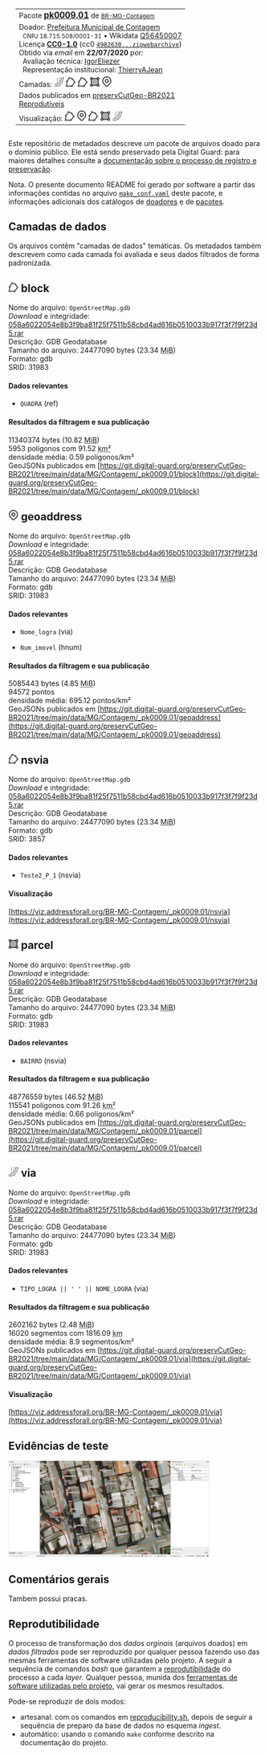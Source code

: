 <aside>
<table align="right" style="padding: 1em">
<tr><td>Pacote <a target="_git" title="link canônico para o git deste pacote" href="https://git.digital-guard.org/preserv-BR/blob/main/data/MG/Contagem/_pk0009.01"><big><b>pk0009.01</b></big></a> de <small><a target="_osmcodes" title="Jurisdição" href="https://osm.codes/BR-MG-Contagem">BR-MG-Contagem</a></small>
</td></tr>
<tr><td>
Doador: <a rel="external" target="_doador" href="http://www.contagem.mg.gov.br">Prefeitura Municipal de Contagem</a>
<br/>&nbsp; <small>CNPJ 18.715.508/0001-31</small> • Wikidata <a rel="external" target="_doador" title="link descritor Wikidata do doador" href="https://www.wikidata.org/wiki/Q56450007">Q56450007</a></small><br/>
Licença <a rel="external" target="_doador" href="https://creativecommons.org/publicdomain/zero/1.0/"><b>CC0-1.0</b></a> (cc0 <a title="SHA256 4982630073e571b5d4f0e347819bf1b8848aec4a9867766b90d75309966dc6fe.zip" href="http://dl.digital-guard.org/4982630073e571b5d4f0e347819bf1b8848aec4a9867766b90d75309966dc6fe.zip"><code>4982630...zip</code></a><a title="SHA256 d575c707490b0867f7d0a38662ac2788c7b787fe5f130673b2ee7bd89f8a7c13.eml" href="d575c707490b0867f7d0a38662ac2788c7b787fe5f130673b2ee7bd89f8a7c13.eml"><code>webarchive</code></a>)<br/>
Obtido via <i>email</i> em <b>22/07/2020</b> por:
<br/>&nbsp; Avaliação técnica: <a rel="external" target="_gitPerson" title="usuário Git" href="https://github.com/IgorEliezer">IgorEliezer</a>
<br/>&nbsp; Representação institucional: <a rel="external" target="_gitPerson" title="usuário Git" href="https://github.com/ThierryAJean">ThierryAJean</a><br/>
</td></tr>
<tr><td>Camadas: <a title="via" href="#-via"><img src="https://raw.githubusercontent.com/digital-guard/preserv/main/docs/assets/layerIcon-via.png" alt="via" width="20"/></a> <a title="block" href="#-block"><img src="https://raw.githubusercontent.com/digital-guard/preserv/main/docs/assets/layerIcon-block.png" alt="block" width="20"/></a> <a title="nsvia" href="#-nsvia"><img src="https://raw.githubusercontent.com/digital-guard/preserv/main/docs/assets/layerIcon-nsvia.png" alt="nsvia" width="20"/></a> <a title="parcel" href="#-parcel"><img src="https://raw.githubusercontent.com/digital-guard/preserv/main/docs/assets/layerIcon-parcel.png" alt="parcel" width="20"/></a> <a title="geoaddress" href="#-geoaddress"><img src="https://raw.githubusercontent.com/digital-guard/preserv/main/docs/assets/layerIcon-geoaddress.png" alt="geoaddress" width="20"/></a> </td></tr>
<tr><td>Dados publicados em <a href="https://git.digital-guard.org/preservCutGeo-BR2021/tree/main/data/MG/Contagem/_pk0009.01">preservCutGeo-BR2021</a><br/><a href="#reprodutibilidade">Reprodutíveis</a></td></tr>
<tr><td>Visualização: <a title="block" href="https://viz.addressforall.org/BR-MG-Contagem/_pk0009.01/block"><img src="https://raw.githubusercontent.com/digital-guard/preserv/main/docs/assets/layerIcon-block.png" alt="block" width="20"/></a> <a title="geoaddress" href="https://viz.addressforall.org/BR-MG-Contagem/_pk0009.01/geoaddress"><img src="https://raw.githubusercontent.com/digital-guard/preserv/main/docs/assets/layerIcon-geoaddress.png" alt="geoaddress" width="20"/></a> <a title="nsvia" href="https://viz.addressforall.org/BR-MG-Contagem/_pk0009.01/nsvia"><img src="https://raw.githubusercontent.com/digital-guard/preserv/main/docs/assets/layerIcon-nsvia.png" alt="nsvia" width="20"/></a> <a title="parcel" href="https://viz.addressforall.org/BR-MG-Contagem/_pk0009.01/parcel"><img src="https://raw.githubusercontent.com/digital-guard/preserv/main/docs/assets/layerIcon-parcel.png" alt="parcel" width="20"/></a> <a title="via" href="https://viz.addressforall.org/BR-MG-Contagem/_pk0009.01/via"><img src="https://raw.githubusercontent.com/digital-guard/preserv/main/docs/assets/layerIcon-via.png" alt="via" width="20"/></a> </td></tr>
</table>
</aside>

<section>

Este repositório de metadados descreve um pacote de arquivos doado para o domínio público. Ele está sendo preservado pela Digital Guard: para maiores detalhes consulte a [documentação sobre o processo de registro e preservação](https://wiki.addressforall.org/doc/Documentação_Digital-guard).

Nota. O presente documento README foi gerado por software a partir das informações contidas no arquivo [`make_conf.yaml`](https://git.digital-guard.org/preserv-BR/blob/main/data/MG/Contagem/_pk0009.01/make_conf.yaml) deste pacote, e informações adicionais dos catálogos de [doadores](https://git.digital-guard.org/preserv-BR/blob/main/data/donor.csv) e de [pacotes](https://git.digital-guard.org/preserv-BR/blob/main/data/donatedPack.csv).

# Camadas de dados

Os arquivos contêm "camadas de dados" temáticas. Os metadados também descrevem como cada camada foi avaliada e seus dados filtrados de forma padronizada.

## <img src="https://raw.githubusercontent.com/digital-guard/preserv/main/docs/assets/layerIcon-block.png" alt="block" width="20"/> block

Nome do arquivo: `OpenStreetMap.gdb`<br/>*Download* e integridade: [058a6022054e8b3f9ba81f25f7511b58cbd4ad616b0510033b917f3f7f9f23d5.rar](http://dl.digital-guard.org/058a6022054e8b3f9ba81f25f7511b58cbd4ad616b0510033b917f3f7f9f23d5.rar)<br/>Descrição: GDB Geodatabase<br/>Tamanho do arquivo: 24477090 bytes (23.34 <abbr title="mebibyte">MiB</abbr>)<br/>Formato: gdb<br/>SRID: 31983

#### Dados relevantes
* `QUADRA` (ref)

#### Resultados da filtragem e sua publicação
11340374 bytes (10.82 <abbr title="mebibyte">MiB</abbr>)<br/>5953 polígonos com 91.52 <abbr title="quilômetros quadrados">km²</abbr><br/>densidade média: 0.59 polígonos/km²<br/>GeoJSONs publicados em [https://git.digital-guard.org/preservCutGeo-BR2021/tree/main/data/MG/Contagem/_pk0009.01/block](https://git.digital-guard.org/preservCutGeo-BR2021/tree/main/data/MG/Contagem/_pk0009.01/block)

## <img src="https://raw.githubusercontent.com/digital-guard/preserv/main/docs/assets/layerIcon-geoaddress.png" alt="geoaddress" width="20"/> geoaddress

Nome do arquivo: `OpenStreetMap.gdb`<br/>*Download* e integridade: [058a6022054e8b3f9ba81f25f7511b58cbd4ad616b0510033b917f3f7f9f23d5.rar](http://dl.digital-guard.org/058a6022054e8b3f9ba81f25f7511b58cbd4ad616b0510033b917f3f7f9f23d5.rar)<br/>Descrição: GDB Geodatabase<br/>Tamanho do arquivo: 24477090 bytes (23.34 <abbr title="mebibyte">MiB</abbr>)<br/>Formato: gdb<br/>SRID: 31983

#### Dados relevantes
* `Nome_logra` (via)

* `Num_imovel` (hnum)

#### Resultados da filtragem e sua publicação
5085443 bytes (4.85 <abbr title="mebibyte">MiB</abbr>)<br/>94572 pontos<br/>densidade média: 695.12 pontos/km²<br/>GeoJSONs publicados em [https://git.digital-guard.org/preservCutGeo-BR2021/tree/main/data/MG/Contagem/_pk0009.01/geoaddress](https://git.digital-guard.org/preservCutGeo-BR2021/tree/main/data/MG/Contagem/_pk0009.01/geoaddress)

## <img src="https://raw.githubusercontent.com/digital-guard/preserv/main/docs/assets/layerIcon-nsvia.png" alt="nsvia" width="20"/> nsvia

Nome do arquivo: `OpenStreetMap.gdb`<br/>*Download* e integridade: [058a6022054e8b3f9ba81f25f7511b58cbd4ad616b0510033b917f3f7f9f23d5.rar](http://dl.digital-guard.org/058a6022054e8b3f9ba81f25f7511b58cbd4ad616b0510033b917f3f7f9f23d5.rar)<br/>Descrição: GDB Geodatabase<br/>Tamanho do arquivo: 24477090 bytes (23.34 <abbr title="mebibyte">MiB</abbr>)<br/>Formato: gdb<br/>SRID: 3857

#### Dados relevantes
* `Teste2_P_1` (nsvia)

#### Visualização
[https://viz.addressforall.org/BR-MG-Contagem/_pk0009.01/nsvia](https://viz.addressforall.org/BR-MG-Contagem/_pk0009.01/nsvia)
## <img src="https://raw.githubusercontent.com/digital-guard/preserv/main/docs/assets/layerIcon-parcel.png" alt="parcel" width="20"/> parcel

Nome do arquivo: `OpenStreetMap.gdb`<br/>*Download* e integridade: [058a6022054e8b3f9ba81f25f7511b58cbd4ad616b0510033b917f3f7f9f23d5.rar](http://dl.digital-guard.org/058a6022054e8b3f9ba81f25f7511b58cbd4ad616b0510033b917f3f7f9f23d5.rar)<br/>Descrição: GDB Geodatabase<br/>Tamanho do arquivo: 24477090 bytes (23.34 <abbr title="mebibyte">MiB</abbr>)<br/>Formato: gdb<br/>SRID: 31983

#### Dados relevantes
* `BAIRRO` (nsvia)

#### Resultados da filtragem e sua publicação
48776559 bytes (46.52 <abbr title="mebibyte">MiB</abbr>)<br/>115541 polígonos com 91.26 <abbr title="quilômetros quadrados">km²</abbr><br/>densidade média: 0.66 polígonos/km²<br/>GeoJSONs publicados em [https://git.digital-guard.org/preservCutGeo-BR2021/tree/main/data/MG/Contagem/_pk0009.01/parcel](https://git.digital-guard.org/preservCutGeo-BR2021/tree/main/data/MG/Contagem/_pk0009.01/parcel)

## <img src="https://raw.githubusercontent.com/digital-guard/preserv/main/docs/assets/layerIcon-via.png" alt="via" width="20"/> via

Nome do arquivo: `OpenStreetMap.gdb`<br/>*Download* e integridade: [058a6022054e8b3f9ba81f25f7511b58cbd4ad616b0510033b917f3f7f9f23d5.rar](http://dl.digital-guard.org/058a6022054e8b3f9ba81f25f7511b58cbd4ad616b0510033b917f3f7f9f23d5.rar)<br/>Descrição: GDB Geodatabase<br/>Tamanho do arquivo: 24477090 bytes (23.34 <abbr title="mebibyte">MiB</abbr>)<br/>Formato: gdb<br/>SRID: 31983

#### Dados relevantes
* `TIPO_LOGRA || ' ' || NOME_LOGRA` (via)

#### Resultados da filtragem e sua publicação
2602162 bytes (2.48 <abbr title="mebibyte">MiB</abbr>)<br/>16020 segmentos com 1816.09 <abbr title="quilômetros">km</abbr><br/>densidade média: 8.9 segmentos/km²<br/>GeoJSONs publicados em [https://git.digital-guard.org/preservCutGeo-BR2021/tree/main/data/MG/Contagem/_pk0009.01/via](https://git.digital-guard.org/preservCutGeo-BR2021/tree/main/data/MG/Contagem/_pk0009.01/via)

#### Visualização
[https://viz.addressforall.org/BR-MG-Contagem/_pk0009.01/via](https://viz.addressforall.org/BR-MG-Contagem/_pk0009.01/via)

# Evidências de teste
<img src="qgis.png" width="400"/>

# Comentários gerais
Tambem possui pracas.

</section>
<section>

# Reprodutibilidade

O processo de transformação dos *dados orginais* (arquivos doados) em *dados filtrados* pode ser reproduzido por qualquer pessoa fazendo uso das mesmas ferramentas de software utilizadas pelo projeto. A seguir a sequência de comandos *bash* que garantem a [reprodutibilidade](https://en.wikipedia.org/wiki/Reproducibility) do processo a cada *layer*. Qualquer pessoa, munida dos [ferramentas de software utilizadas pelo projeto](https://git.AddressForAll.org/suporte/blob/master/docs/pt/infra.md#ambientes-e-ferramentas-de-uso-geral), vai gerar os mesmos resultados.

Pode-se reproduzir de dois modos:
* artesanal: com os comandos em [reproducibility.sh](https://git.digital-guard.org/preserv-BR/blob/main/data/MG/Contagem/_pk0009.01/reproducibility.sh), depois de seguir a sequência de preparo da base de dados no esquema *ingest*.
* automático: usando o comando `make` conforme descrito na documentação do projeto.

</section>

